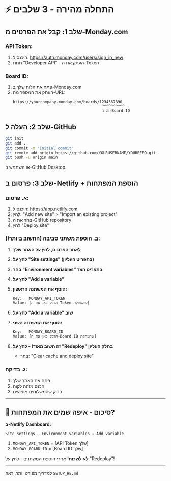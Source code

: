 # ⚡ התחלה מהירה - 3 שלבים

## שלב 1: קבל את הפרטים מ-Monday.com

### API Token:
1. היכנס ל: https://auth.monday.com/users/sign_in_new
2. תחת "Developer API" - העתק את ה-Token

### Board ID:
1. פתח את הלוח שלך ב-Monday.com
2. העתק את המספר מה-URL:
   ```
   https://yourcompany.monday.com/boards/1234567890
                                          ^^^^^^^^^^
                                          זה ה-Board ID
   ```

## שלב 2: העלה ל-GitHub

```bash
git init
git add .
git commit -m "Initial commit"
git remote add origin https://github.com/YOURUSERNAME/YOURREPO.git
git push -u origin main
```

או השתמש ב-GitHub Desktop.

## שלב 3: פרסום ב-Netlify + הוספת המפתחות

### א. פרסום:
1. היכנס ל: https://app.netlify.com
2. לחץ: "Add new site" > "Import an existing project"
3. בחר את ה-GitHub repository
4. לחץ "Deploy site"

### ב. הוספת משתני סביבה (החשוב ביותר!):

1. **לאחר הפרסום, לחץ על האתר שלך**
2. **לחץ על "Site settings" (בתפריט העליון)**
3. **בחר "Environment variables" בתפריט הצד**
4. **לחץ על "Add a variable"**

5. **הוסף את המשתנה הראשון:**
   ```
   Key:   MONDAY_API_TOKEN
   Value: [הדבק כאן את ה-Token שהעתקת]
   ```

6. **לחץ על "Add a variable" שוב**

7. **הוסף את המשתנה השני:**
   ```
   Key:   MONDAY_BOARD_ID
   Value: [הדבק כאן את ה-Board ID שהעתקת]
   ```

8. **זה חשוב מאוד! - לחץ על "Redeploy" בחלק העליון**
   - בחר: "Clear cache and deploy site"

### ג. בדיקה:
1. פתח את האתר שלך
2. הכנס מזהה לקוח
3. בדוק שהמשלוחים מופיעים

---

## 🎯 סיכום - איפה שמים את המפתחות?

**ב-Netlify Dashboard:**
```
Site settings → Environment variables → Add variable
```

1. `MONDAY_API_TOKEN` = [API Token שלך]
2. `MONDAY_BOARD_ID` = [Board ID שלך]

**לא לשכוח!** אחרי הוספת המשתנים - לחץ על "Redeploy"!

---

למדריך מפורט יותר, ראה `SETUP_HE.md`
